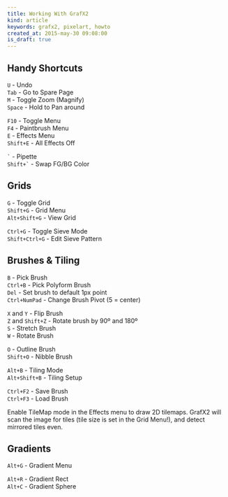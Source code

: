```yaml
---
title: Working With GrafX2
kind: article
keywords: grafx2, pixelart, howto
created_at: 2015-may-30 09:08:00
is_draft: true
---
```


## Handy Shortcuts

`U` - Undo<br>
`Tab` - Go to Spare Page<br>
`M` - Toggle Zoom (Magnify)<br>
`Space` - Hold to Pan around<br>

`F10` - Toggle Menu<br>
`F4` - Paintbrush Menu<br>
`E` - Effects Menu<br>
`Shift+E` - All Effects Off<br>

`` ` `` - Pipette<br>
`` Shift+` `` - Swap FG/BG Color<br>

## Grids

`G` - Toggle Grid<br>
`Shift+G` - Grid Menu<br>
`Alt+Shift+G` - View Grid<br>

`Ctrl+G` - Toggle Sieve Mode<br>
`Shift+Ctrl+G` - Edit Sieve Pattern<br>

## Brushes & Tiling

`B` - Pick Brush<br>
`Ctrl+B` - Pick Polyform Brush<br>
`Del` - Set brush to default 1px point<br>
`Ctrl+NumPad` - Change Brush Pivot (5 = center)<br>

`X` and `Y` - Flip Brush<br>
`Z` and `Shift+Z` - Rotate brush by 90º and 180º<br>
`S` - Stretch Brush<br>
`W` - Rotate Brush<br>

`O` - Outline Brush<br>
`Shift+O` - Nibble Brush<br>

`Alt+B` - Tiling Mode<br>
`Alt+Shift+B` - Tiling Setup<br>

`Ctrl+F2` - Save Brush<br>
`Ctrl+F3` - Load Brush<br>

Enable TileMap mode in the Effects menu to draw 2D tilemaps. GrafX2 will scan the image for tiles (tile size is set in the Grid Menu!), and detect mirrored tiles even.

## Gradients

`Alt+G` - Gradient Menu<br>

`Alt+R` - Gradient Rect<br>
`Alt+C` - Gradient Sphere<br>

